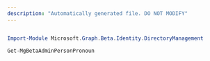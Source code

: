```yaml
---
description: "Automatically generated file. DO NOT MODIFY"
---
```


```powershell

Import-Module Microsoft.Graph.Beta.Identity.DirectoryManagement

Get-MgBetaAdminPersonPronoun

```